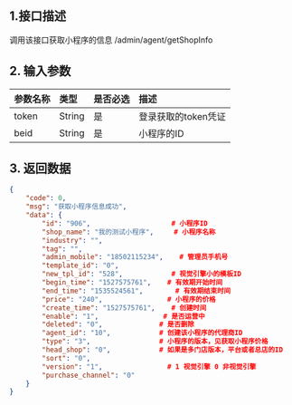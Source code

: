 ## 1.接口描述

调用该接口获取小程序的信息 /admin/agent/getShopInfo

## 2. 输入参数

| 参数名称 | 类型 | 是否必选 | 描述 |
| :--- | :--- | :--- | :--- |
| token | String | 是 | 登录获取的token凭证 |
| beid | String | 是 | 小程序的ID |

## 3. 返回数据

```json
{
    "code": 0,
    "msg": "获取小程序信息成功",
    "data": {
        "id": "906",                    # 小程序ID
        "shop_name": "我的测试小程序",     # 小程序名称     
        "industry": "",
        "tag": "",
        "admin_mobile": "18502115234",    # 管理员手机号
        "template_id": "0",                
        "new_tpl_id": "528",            # 视觉引擎小的模板ID
        "begin_time": "1527575761",    # 有效期开始时间
        "end_time": "1535524561",        # 有效期结束时间
        "price": "240",                # 小程序的价格
        "create_time": "1527575761",    # 创建时间
        "enable": "1",                # 是否运营中
        "deleted": "0",              # 是否删除
        "agent_id": "10",            # 创建该小程序的代理商ID
        "type": "3",                 # 小程序的版本，见获取小程序价格 
        "head_shop": "0",            # 如果是多门店版本，平台或者总店的ID
        "sort": "0",    
        "version": "1",                # 1 视觉引擎 0 非视觉引擎
        "purchase_channel": "0"
    }
}
```



